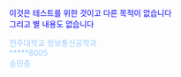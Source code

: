 <!DOCTYPE html>
<html lang="en">
<head>
    <meta charset="UTF-8">
    <meta name="viewport" content="width=device-width, initial-scale=1.0">
    <title>테스트를 위한 사이트</title>
</head>
<body style="color: #99ccff" >
<p style="color: blue;" size: 20pt>
    이것은 테스트를 위한 것이고 다른 목적이 없습니다<br>
    그리고 별 내용도 없습니다<br>
</p>
    <p>
        전주대학교 정보통신공학과<br>
        *****8005<br>
        송민종
    </p>
</body>
</html>

